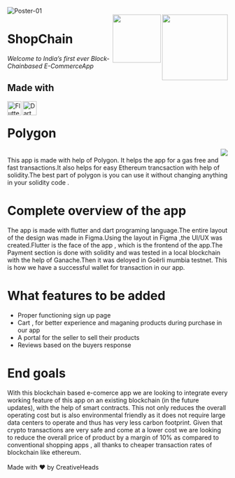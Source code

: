 ![Poster-01](https://user-images.githubusercontent.com/76547134/126904693-6413b4bf-09de-42d4-86c5-3678f9afad8b.jpg)
<br/>
<img align = "right" width="150" src= "https://img.shields.io/badge/supports-Andriod-green">
<img align = "right" width="110" src= "https://img.shields.io/badge/supports-iOS-blue">

# ShopChain
*Welcome to India’s first ever Block-Chainbased E-CommerceApp*

## Made with 

<img alt="Flutter" align="left" height="32" width="32" src="https://img.icons8.com/color/50/000000/flutter.png"/> 
<img alt="Dart" align="left" height="32" width="32" src="https://img.icons8.com/color/48/000000/dart.png"/><br/>

# Polygon
<img align="right" src="https://user-images.githubusercontent.com/76547134/126905189-7ccb48ff-51ba-4e1b-a274-748c21548643.gif"><br/>
 This app is made with help of Polygon. It helps the app for a gas free and fast transactions.It also helps for easy Ethereum trancsaction with help of solidity.The best part of polygon is you can use it without changing anything in your solidity code . 

# Complete overview of the app

The app is made with flutter and dart programing language.The entire layout of the design was made in Figma.Using the layout in Figma ,the UI/UX was created.Flutter is the face of the app , which is the frontend of the app.The Payment section is done with solidity and was tested in a local blockchain with the help of Ganache.Then it was deloyed in Goërli mumbia testnet. This is how we have a successful wallet for transaction in our app.

# What features to be added

+ Proper functioning sign up page
+ Cart , for better experience and maganing products during purchase in our app
+ A portal for the seller to sell their products
+ Reviews based on the buyers response

# End goals

With this blockchain based e-comerce app we are looking to integrate every working feature of this app on an existing blockchain (in the future updates), with the help of smart contracts. This not only reduces the overall operating cost but is also environmental friendly as it does not require large data centers to operate and thus has very less carbon footprint. Given that crypto transactions are very safe and come at a lower cost we are looking to reduce the overall price of product by a margin of 10% as compared to conventional shopping apps , all thanks to cheaper transaction rates of blockchain like ethereum.
<br/><br/>
Made with ♥️ by CreativeHeads

